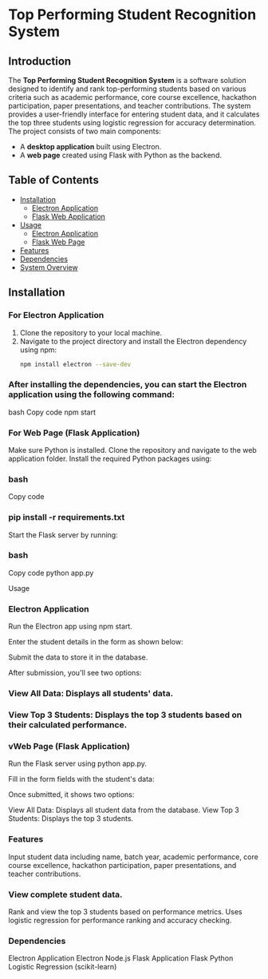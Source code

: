# Top Performing Student Recognition System

## Introduction
The **Top Performing Student Recognition System** is a software solution designed to identify and rank top-performing students based on various criteria such as academic performance, core course excellence, hackathon participation, paper presentations, and teacher contributions. The system provides a user-friendly interface for entering student data, and it calculates the top three students using logistic regression for accuracy determination. The project consists of two main components:
- A **desktop application** built using Electron.
- A **web page** created using Flask with Python as the backend.

## Table of Contents
- [Installation](#installation)
  - [Electron Application](#for-electron-application)
  - [Flask Web Application](#for-web-page-flask-application)
- [Usage](#usage)
  - [Electron Application](#electron-application)
  - [Flask Web Page](#web-page-flask-application)
- [Features](#features)
- [Dependencies](#dependencies)
- [System Overview](#system-overview)
  
## Installation

### For Electron Application
1. Clone the repository to your local machine.
2. Navigate to the project directory and install the Electron dependency using npm:
   ```bash
   npm install electron --save-dev
### After installing the dependencies, you can start the Electron application using the following command:
bash
Copy code
npm start
### For Web Page (Flask Application) 
Make sure Python is installed.
Clone the repository and navigate to the web application folder.
Install the required Python packages using:
### bash
Copy code
### pip install -r requirements.txt
Start the Flask server by running:
### bash
Copy code
python app.py

Usage
### Electron Application
Run the Electron app using npm start.

Enter the student details in the form as shown below:


Submit the data to store it in the database.

After submission, you'll see two options:

### View All Data: Displays all students' data.
### View Top 3 Students: Displays the top 3 students based on their calculated performance.

### vWeb Page (Flask Application)
Run the Flask server using python app.py.

Fill in the form fields with the student's data:


Once submitted, it shows two options:

View All Data: Displays all student data from the database.
View Top 3 Students: Displays the top 3 students.

### Features
Input student data including name, batch year, academic performance, core course excellence, hackathon participation, paper presentations, and teacher contributions.
### View complete student data.
Rank and view the top 3 students based on performance metrics.
Uses logistic regression for performance ranking and accuracy checking.
### Dependencies
Electron Application
Electron
Node.js
Flask Application
Flask
Python
Logistic Regression (scikit-learn)
